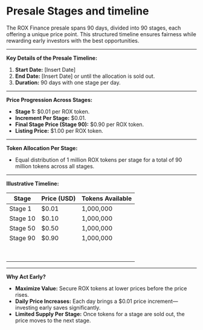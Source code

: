 # Presale Stages and timeline

The ROX Finance presale spans 90 days, divided into 90 stages, each offering a unique price point. This structured timeline ensures fairness while rewarding early investors with the best opportunities.

***

**Key Details of the Presale Timeline:**

1. **Start Date:** \[Insert Date]
2. **End Date:** \[Insert Date] or until the allocation is sold out.
3. **Duration:** 90 days with one stage per day.

***

**Price Progression Across Stages:**

* **Stage 1:** $0.01 per ROX token.
* **Increment Per Stage:** $0.01.
* **Final Stage Price (Stage 90):** $0.90 per ROX token.
* **Listing Price:** $1.00 per ROX token.

***

**Token Allocation Per Stage:**

* Equal distribution of 1 million ROX tokens per stage for a total of 90 million tokens across all stages.

***

**Illustrative Timeline:**

| **Stage** | **Price (USD)** | **Tokens Available** |
| --------- | --------------- | -------------------- |
| Stage 1   | $0.01           | 1,000,000            |
| Stage 10  | $0.10           | 1,000,000            |
| Stage 50  | $0.50           | 1,000,000            |
| Stage 90  | $0.90           | 1,000,000            |
|           |                 |                      |
|           |                 |                      |
|           |                 |                      |
|           |                 |                      |
|           |                 |                      |
|           |                 |                      |
|           |                 |                      |
|           |                 |                      |

***

**Why Act Early?**

* **Maximize Value:** Secure ROX tokens at lower prices before the price rises.
* **Daily Price Increases:** Each day brings a $0.01 price increment—investing early saves significantly.
* **Limited Supply Per Stage:** Once tokens for a stage are sold out, the price moves to the next stage.
